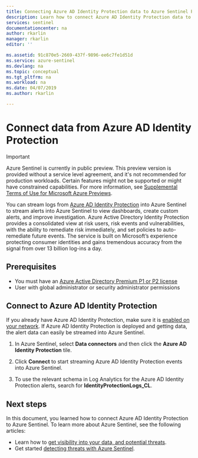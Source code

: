 ```yaml
---
title: Connecting Azure AD Identity Protection data to Azure Sentinel Preview| Microsoft Docs
description: Learn how to connect Azure AD Identity Protection data to Azure Sentinel.
services: sentinel
documentationcenter: na
author: rkarlin
manager: rkarlin
editor: ''

ms.assetid: 91c870e5-2669-437f-9896-ee6c7fe1d51d
ms.service: azure-sentinel
ms.devlang: na
ms.topic: conceptual
ms.tgt_pltfrm: na
ms.workload: na
ms.date: 04/07/2019
ms.author: rkarlin

---
```

# Connect data from Azure AD Identity Protection

> [!IMPORTANT]
> Azure Sentinel is currently in public preview.
> This preview version is provided without a service level agreement, and it's not recommended for production workloads. Certain features might not be supported or might have constrained capabilities. 
> For more information, see [Supplemental Terms of Use for Microsoft Azure Previews](https://azure.microsoft.com/support/legal/preview-supplemental-terms/).

You can stream logs from [Azure AD Identity Protection](https://docs.microsoft.com/azure/information-protection/reports-aip) into Azure Sentinel to stream alerts into Azure Sentinel to view dashboards, create custom alerts, and improve investigation. Azure Active Directory Identity Protection provides a consolidated view at risk users, risk events and vulnerabilities, with the ability to remediate risk immediately, and set policies to auto-remediate future events. The service is built on Microsoft’s experience protecting consumer identities and gains tremendous accuracy from the signal from over 13 billion log-ins a day. 


## Prerequisites

- You must have an [Azure Active Directory Premium P1 or P2 license](https://azure.microsoft.com/pricing/details/active-directory/)
- User with global administrator or security administrator permissions


## Connect to Azure AD Identity Protection

If you already have Azure AD Identity Protection, make sure it is [enabled on your network](../active-directory/identity-protection/enable.md).
If Azure AD Identity Protection is deployed and getting data, the alert data can easily be streamed into Azure Sentinel.


1. In Azure Sentinel, select **Data connectors** and then click the **Azure AD Identity Protection** tile.

2. Click **Connect** to start streaming Azure AD Identity Protection events into Azure Sentinel.


6. To use the relevant schema in Log Analytics for the Azure AD Identity Protection alerts, search for **IdentityProtectionLogs_CL**.

## Next steps
In this document, you learned how to connect Azure AD Identity Protection to Azure Sentinel. To learn more about Azure Sentinel, see the following articles:
- Learn how to [get visibility into your data, and potential threats](quickstart-get-visibility.md).
- Get started [detecting threats with Azure Sentinel](tutorial-detect-threats.md).
